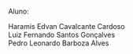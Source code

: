 Aluno: <br />

Haramis Edvan Cavalcante Cardoso <br />
Luiz Fernando Santos Gonçalves  <br />
Pedro Leonardo Barboza Alves
